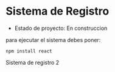 <h1>Sistema de Registro</h1>

- Estado de proyecto: En construccion

para ejecutar el sistema debes poner:

```npm install react```

Sistema de registro 2
